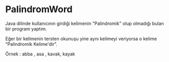 # PalindromWord
Java dilinde kullanıcının girdiği kelimenin "Palindromik" olup olmadığı bulan bir program yaptım.

Eğer bir kelimenin tersten okunuşu yine aynı kelimeyi veriyorsa o kelime "Palindromik Kelime'dir".

Örnek : abba , asa , kavak, kayak
